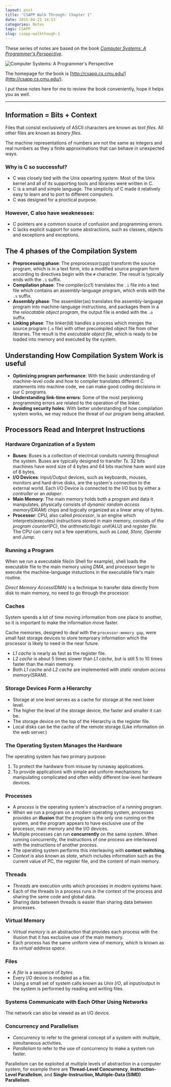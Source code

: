 ```yaml
---
layout: post
title: "CSAPP Walk Through: Chapter 1"
date: 2015-04-22 14:53
categories: Notes
tags: CSAPP
slug: csapp-walkthough-1
---
```


These series of notes are based on the book [*Computer Systems: A Programmer's Perspective*](http://www.amazon.com/Computer-Systems-Programmers-Perspective-3rd/dp/013409266X/).

![Computer Systems: A Programmer's Perspective](http://i.imgur.com/wNlctKZ.jpg)

The homepage for the book is [http://csapp.cs.cmu.edu/](http://csapp.cs.cmu.edu/).

I put these notes here for me to review the book conveniently, hope it helps you as well.

---

## Information = Bits + Context

Files that consist exclusively of ASCII characters are known as *text files*. All other files are known as *binary files*.

The machine representations of numbers are not the same as integers and real numbers as they a finite approximations that can behave in unexpected ways.

### Why is C so successful?

- C was closely tied with the Unix opearting system. Most of the Unix kernel and all of its supporting tools and libraries were written in C.
- C is a small and simple language. The simplicity of C made it relatively easy to learn and to port to different computers.
- C was designed for a proctical purpose.

### However, C also have weaknesses:

- C pointers are a common source of confusion and programming errors.
- C lacks explicit support for some abstractions, such as classes, objects and exceptions and exceptions.

## The 4 phases of the Compilation System

- **Preprocessing phase**: The preprocessor(cpp) transform the source program, which is in a text form, into a modified source program form according to directives begin with the `#` character. The result is typically ends with the `.i` suffix.
- **Compilation phase**: The compiler(cc1) translates the `.i` file into a text file which contains an assembly-language program, which ends with the `.s` suffix.
- **Assembly phase**: The assembler(as) translates the assembly-language program into machine-language instructions, and packages them in a the *relocatable object program*, the output file is ended with the `.o` suffix.
- **Linking phase**: The linker(ld) handles a process which merges the source program (`.o` file) with other precompiled object file from other libraries. The result is the *executable object file*, which is ready to be loaded into memory and executed by the system.

## Understanding How Compilation System Work is useful

- **Optimizing program performance**: With the basic understanding of machine-level code and how to compiler translates different C statements into machine code, we can make good coding decisions in our C programs.
- **Understanding link-time errors**: Some of the most perplexing programming errors are related to the operation of the linker.
- **Avoiding security holes**: With better understanding of how compilation system works, we may reduce the threat of our program being attacked.

## Processors Read and Interpret Instructions

### Hardware Organization of a System

- **Buses**: Buses is a collection of electrical conduits running throughout the system. Buses are typically designed to transfer *Ts*. 32 bits machines have word size of 4 bytes and 64 bits machine have word size of 8 bytes.
- **I/O Devices**: Input/Output devices, such as keyboards, mouses, monitors and hard drive disks, are the system's connection to the external world. Each I/O Device is connected to the I/O bus by either a *controller* or an *adaper*.
- **Main Memory**: The main memory holds both a program and data it manipulates, physically consists of *dynamic random access memory*(DRAM) chips and logically organized as a linear array of bytes.
- **Processor**: CPU, also called *processor*, is an engine which interprets(executes) instructions stored in main memory, consists of *the program counter*(PC), the *arithmetic/logic unit*(ALU) and *register file*. The CPU can carry out a few operations, such as *Load*, *Store*, *Operate* and *Jump*.

### Running a Program

When we run a executable file(in Shell for example), shell loads the executable file to the main memory using *DMA*, and processor begin to execute the machine-language instuctions in the executable file's main routine.

*Direct Memory Access*(DMA) is a technique to transfer data directly from disk to main memory, no need to go through the processor.

### Caches

System spends a lot of time moving information from one place to another, so it is important to make the information move faster.

Cache memories, designed to deal with the `processor-memory gap`, were small fast storage devices to store temproary information which the processor is likely to need in the near future.

- *L1 cache* is nearly as fast as the register file.
- *L2 cache* is about 5 times slower than *L1 cache*, but is still 5 to 10 times faster than the main memory.
- Both *L1 cache* and *L2 cache* are implemented with *static random access memory*(SRAM).

### Storage Devices Form a Hierarchy

- Storage at one level serves as a cache for storage at the next lower level.
- The higher the level of the storage device, the faster and smaller it can be.
- The storage device on the top of the Hierarchy is the register file.
- Local disks can be the cache of the remote storage.(Like information on the web server.)

### The Operating System Manages the Hardware

The operating system has two primary purpose:

1. To protect the hardware from misuse by runaway applications.
2. To provide applications with simple and uniform mechanisms for manipulating complicated and often wildly different low-level hardware devices.

### Processes

- A *process* is the operating system's absctraction of a running program.
- When we run a program on a modern operating system, processes provides an **illusion** that the program is the only one running on the system, and the program appears to have exclusive use of the processor, main memory and the I/O devices.
- Multiple processes can run **concurrently** on the same system. When running concurrently, the instructions of one process are interleaved with the instructions of another process.
- The operating system performs this interleaving with **context switching**.
- *Context* is also known as *state*, which includes information such as the current value of PC, the register file, and the content of main memory.

### Threads

- *Threads* are execution units which processes in modern systems have.
- Each of the threads in a process runs in the context of the process and sharing the same code and global data.
- Sharing data between threads is easier than sharing data between processes.

### Virtual Memory

- *Virtual memory* is an abstraction that provides each process with the illusion that it has exclusive use of the main memory.
- Each process has the same uniform view of memory, which is known as its *virtual address space*.

### Files

- A *file* is a sequence of *bytes*.
- Every I/O device is modeled as a file.
- Using a small set of system calls known as *Unix I/O*, all input/output in the system is performed by reading and writing files.

### Systems Communicate with Each Other Using Networks

The network can also be viewed as an I/O device.

### Concurrency and Parallelism

- *Concurrency* to refer to the general concept of a system with multiple, simultaneous activities.
- *Parallelism* to refer to the use of concurrency to make a system run faster.

Parallelism can be exploited at multiple levels of abstraction in a computer system, for example there are **Thread-Level Concurrency**, **Instruction-Level Parallelism**, and **Single-Instruction, Multiple-Data (SIMD) Parallelism**.
